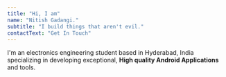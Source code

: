 ```yaml
---
title: "Hi, I am"
name: "Nitish Gadangi."
subtitle: "I build things that aren't evil."
contactText: "Get In Touch"
---
```


I'm an electronics engineering student based in Hyderabad, India specializing in developing exceptional, <strong>High quality Android Applications</strong> and tools.

